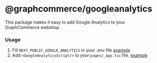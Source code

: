 # @graphcommerce/googleanalytics

This package makes it easy to add Google Analytics to your GraphCommerce
webshop.

### Usage

1. Fill `NEXT_PUBLIC_GOOGLE_ANALYTICS` in your .env file
   [example](../../examples/magento-graphcms/.env.example)
2. Add `<GoogleAnalyticsScript/>` to your `pages/_app.tsx` file.
   [example](../../examples/magento-graphcms/pages/_app.tsx)

